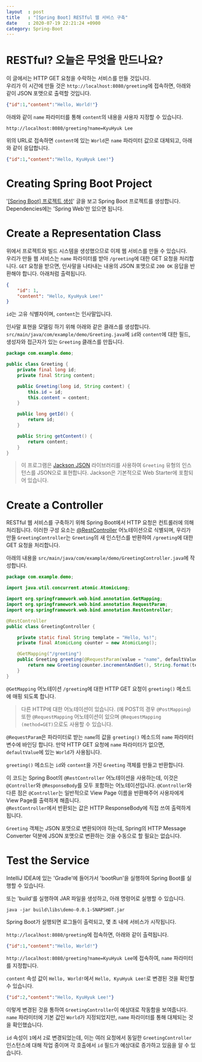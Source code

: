 ```yaml
---
layout  : post
title   : "[Spring Boot] RESTful 웹 서비스 구축"
date    : 2020-07-19 22:21:24 +0900
category: Spring-Boot
---
```


# RESTful? 오늘은 무엇을 만드나요?

이 글에서는 HTTP GET 요청을 수락하는 서비스를 만들 것입니다.  
우리가 이 시간에 만들 것은 `http://localhost:8080/greeting`에 접속하면, 아래와 같이 JSON 포맷으로 출력할 것입니다.

```json
{"id":1,"content":"Hello, World!"}
```

아래와 같이 `name` 파라미터를 통해 `content`의 내용을 사용자 지정할 수 있습니다.

```
http://localhost:8080/greeting?name=KyuHyuk Lee
```

위의 URL로 접속하면 `content`에 있는 `World`은 `name` 파라미터 값으로 대체되고, 아래와 같이 응답합니다.

```json
{"id":1,"content":"Hello, KyuHyuk Lee!"}
```

# Creating Spring Boot Project

'[[Spring Boot] 프로젝트 생성](https://kyuhyuk.kr/article/spring-boot/2020/07/19/Create-Spring-Project)' 글을 보고 Spring Boot 프로젝트를 생성합니다.  
Dependencies에는 'Spring Web'만 있으면 됩니다.

# Create a Representation Class

위에서 프로젝트와 빌드 시스템을 생성했으므로 이제 웹 서비스를 만들 수 있습니다.  
우리가 만들 웹 서비스는 `name` 파라미터를 받아 `/greeting`에 대한 GET 요청을 처리합니다. `GET` 요청을 받으면, 인사말을 나타내는 내용의 JSON 포맷으로 `200 OK` 응답을 반환해야 합니다. 아래처럼 출력됩니다.

```json
{
    "id": 1,
    "content": "Hello, KyuHyuk Lee!"
}
```

`id`는 고유 식별자이며, `content`는 인사말입니다.

인사말 표현을 모델링 하기 위해 아래와 같은 클래스를 생성합니다. `src/main/java/com/example/demo/Greeting.java`에 `id`와 `content`에 대한 필드, 생성자와 접근자가 있는 `Greeting` 클래스를 만듭니다.

```java
package com.example.demo;

public class Greeting {
    private final long id;
    private final String content;

    public Greeting(long id, String content) {
        this.id = id;
        this.content = content;
    }

    public long getId() {
        return id;
    }

    public String getContent() {
        return content;
    }
}
```

> 이 프로그램은 [Jackson JSON](https://github.com/FasterXML/jackson) 라이브러리를 사용하여 `Greeting` 유형의 인스턴스를 JSON으로 표현합니다. Jackson은 기본적으로 Web Starter에 포함되어 있습니다.

# Create a Controller

RESTful 웹 서비스를 구축하기 위해 Spring Boot에서 HTTP 요청은 컨트롤러에 의해 처리됩니다. 이러한 구성 요소는 [@RestController](https://docs.spring.io/spring/docs/current/javadoc-api/org/springframework/web/bind/annotation/RestController.html) 어노테이션으로 식별되며, 우리가 만들 `GreetingController`는 `Greeting`의 새 인스턴스를 반환하여 `/greeting`에 대한 GET 요청을 처리합니다.

아래의 내용을 `src/main/java/com/example/demo/GreetingController.java`에 작성합니다.

```java
package com.example.demo;

import java.util.concurrent.atomic.AtomicLong;

import org.springframework.web.bind.annotation.GetMapping;
import org.springframework.web.bind.annotation.RequestParam;
import org.springframework.web.bind.annotation.RestController;

@RestController
public class GreetingController {

    private static final String template = "Hello, %s!";
    private final AtomicLong counter = new AtomicLong();

    @GetMapping("/greeting")
    public Greeting greeting(@RequestParam(value = "name", defaultValue = "World") String name) {
        return new Greeting(counter.incrementAndGet(), String.format(template, name));
    }
}
```

`@GetMapping` 어노테이션 `/greeting`에 대한 HTTP GET 요청이 `greeting()` 메소드에 매핑 되도록 합니다.

> 다른 HTTP에 대한 어노테이션이 있습니다. (예 POST의 경우 `@PostMapping`) 또한 `@RequestMapping` 어노테이션이 있으며 `@RequestMapping (method=GET)`으로도 사용할 수 있습니다.

`@RequestParam`은 파라미터로 받는 `name`의 값을 `greeting()` 메소드의 `name` 파라미터 변수에 바인딩 합니다. 만약 HTTP GET 요청에 `name` 파라미터가 없으면, `defaultValue`에 있는 `World`가 사용됩니다.

`greeting()` 메소드는 `id`와 `content`을 가진 `Greeting` 객체를 만들고 반환합니다.

이 코드는 Spring Boot의 `@RestController` 어노테이션을 사용하는데, 이것은 `@Controller`와 `@ResponseBody`를 모두 포함하는 어노테이션입니다. `@Controller`와 다른 점은 `@Controller`는 일반적으로 View Page 이름을 반환해주어 사용자에게 View Page를 출력하게 해줍니다.  
`@RestController`에서 반환되는 값은 HTTP ResponseBody에 직접 쓰여 출력하게 됩니다.

`Greeting` 객체는 JSON 포맷으로 변환되어야 하는데, Spring의 HTTP Message Converter 덕분에 JSON 포맷으로 변환하는 것을 수동으로 할 필요는 없습니다.

# Test the Service

IntelliJ IDEA에 있는 'Gradle'에 들어가서 'bootRun'을 실행하여 Spring Boot를 실행할 수 있습니다.

또는 'build'를 실행하여 JAR 파일을 생성하고, 아래 명령어로 실행할 수 있습니다.

```
java -jar build\libs\demo-0.0.1-SNAPSHOT.jar
```

Spring Boot가 실행되면 로그들이 출력되고, 몇 초 내에 서비스가 시작됩니다.

`http://localhost:8080/greeting`에 접속하면, 아래와 같이 출력됩니다.

```json
{"id":1,"content":"Hello, World!"}
```

`http://localhost:8080/greeting?name=KyuHyuk Lee`에 접속하여, `name` 파라미터를 지정합니다.

`content` 속성 값이 `Hello, World!`에서 `Hello, KyuHyuk Lee!`로 변경된 것을 확인할 수 있습니다.

```json
{"id":2,"content":"Hello, KyuHyuk Lee!"}
```

이렇게 변경된 것을 통하여 `GreetingController`이 예상대로 작동함을 보여줍니다. `name` 파라미터에 기본 값인 `World`가 지정되었지만, `name` 파라미터를 통해 대체되는 것을 확인했습니다.

`id` 속성이 `1`에서 `2`로 변경되었는데, 이는 여러 요청에서 동일한 `GreetingController` 인스턴스에 대해 작업 중이며 각 호출에서 `id` 필드가 예상대로 증가하고 있음을 알 수 있습니다.
